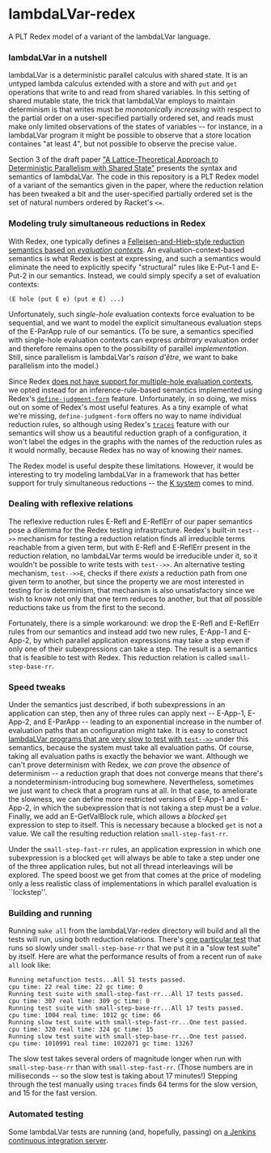 lambdaLVar-redex
================

A PLT Redex model of a variant of the lambdaLVar language.

### lambdaLVar in a nutshell

lambdaLVar is a deterministic parallel calculus with shared state.  It
is an untyped lambda calculus extended with a store and with `put` and
`get` operations that write to and read from shared variables.  In
this setting of shared mutable state, the trick that lambdaLVar employs
to maintain determinism is that writes must be _monotonically
increasing_ with respect to the partial order on a user-specified
partially ordered set, and reads must make only limited observations
of the states of variables -- for instance, in a lambdaLVar program it
might be possible to observe that a store location containes "at least
4", but not possible to observe the precise value.

Section 3 of the draft paper ["A Lattice-Theoretical Approach to
Deterministic Parallelism with Shared State"][2012-lambdaLVar-draft]
presents the syntax and semantics of lambdaLVar.  The code in this
repository is a PLT Redex model of a variant of the semantics given in
the paper, where the reduction relation has been tweaked a bit and the
user-specified partially ordered set is the set of natural numbers
ordered by Racket's `<=`.

### Modeling truly simultaneous reductions in Redex

With Redex, one typically defines a [Felleisen-and-Hieb-style
reduction semantics based on _evaluation contexts_][eval-contexts]. An
evaluation-context-based semantics is what Redex is best at
expressing, and such a semantics would eliminate the need to
explicitly specify "structural" rules like E-Put-1 and E-Put-2 in our
semantics.  Instead, we could simply specify a set of evaluation
contexts:

```
(E hole (put E e) (put e E) ...)
```

Unfortunately, such _single-hole_ evaluation contexts force evaluation
to be sequential, and we want to model the explicit simultaneous
evaluation steps of the E-ParApp rule of our semantics.  (To be sure, a
semantics specified with single-hole evaluation contexts can express
_arbitrary_ evaluation order and therefore remains open to the
possibility of parallel _implementation_. Still, since parallelism is
lambdaLVar's _raison d'être_, we want to bake parallelism into the
model.)

Since Redex [does not have support for multiple-hole evaluation
contexts][racket-list-message], we opted instead for an
inference-rule-based semantics implemented using Redex's
[`define-judgment-form`][define-judgment-form] feature.
Unfortunately, in so doing, we miss out on some of Redex's most useful
features.  As a tiny example of what we're missing,
`define-judgment-form` offers no way to name individual reduction
rules, so although using Redex's [`traces`][traces] feature with our
semantics will show us a beautiful reduction graph of a configuration,
it won't label the edges in the graphs with the names of the reduction
rules as it would normally, because Redex has no way of knowing their
names.

The Redex model is useful despite these limitations.  However, it
would be interesting to try modeling lambdaLVar in a framework that has
better support for truly simultaneous reductions -- the [K
system][k-framework] comes to mind.

### Dealing with reflexive relations

The reflexive reduction rules E-Refl and E-ReflErr of our paper
semantics pose a dilemma for the Redex testing infrastructure. Redex's
built-in `test-->>` mechanism for testing a reduction relation finds
all irreducible terms reachable from a given term, but with E-Refl and
E-ReflErr present in the reduction relation, no lambdaLVar terms would
be irreducible under it, so it wouldn't be possible to write tests
with `test-->>`.  An alternative testing mechanism, `test-->>E`,
checks if there _exists_ a reduction path from one given term to
another, but since the property we are most interested in testing for
is determinism, that mechanism is also unsatisfactory since we wish to
know not only that one term reduces to another, but that _all_
possible reductions take us from the first to the second.

Fortunately, there is a simple workaround: we drop the E-Refl and
 E-ReflErr rules from our semantics and instead add two new rules,
 E-App-1 and E-App-2, by which parallel application expressions may
 take a step even if only one of their subexpressions can take a step.
 The result is a semantics that is feasible to test with Redex.
This reduction relation is called `small-step-base-rr`.

### Speed tweaks

Under the semantics just described, if both subexpressions in an
application can step, then any of three rules can apply next --
E-App-1, E-App-2, and E-ParApp -- leading to an exponential increase
in the number of evaluation paths that an configuration might take. It
is easy to construct [lambdaLVar programs that are very slow to test
with `test-->>`][slow-test] under this semantics, because the system
must take all evaluation paths.  Of course, taking all evaluation
paths is exactly the behavior we want.  Although we can't prove
determinism with Redex, we _can_ prove the _absence_ of determinism --
a reduction graph that does not converge means that there's a
nondeterminism-introducing bug somewhere.  Nevertheless, sometimes we
just want to check that a program runs at all.  In that case, to
ameliorate the slowness, we can define more restricted versions of
E-App-1 and E-App-2, in which the subexpression that is not taking a
step must be a _value_.  Finally, we add an E-GetValBlock rule, which
allows a _blocked_ `get` expression to step to itself. This is
necessary because a blocked `get` is not a value.  We call the
resulting reduction relation `small-step-fast-rr`.

Under the `small-step-fast-rr` rules, an application expression in
which one subexpression is a blocked `get` will always be able to take
a step under one of the three application rules, but not all thread
interleavings will be explored.  The speed boost we get from that
comes at the price of modeling only a less realistic class of
implementations in which parallel evaluation is ``lockstep''.

### Building and running

Running `make all` from the lambdaLVar-redex directory will build and
all the tests will run, using both reduction relations.  There's [one
particular test][slow-test] that runs so slowly under
`small-step-base-rr` that we put it in a "slow test suite" by itself.
Here are what the performance results of from a recent run of `make
all` look like:

```
Running metafunction tests...All 51 tests passed.
cpu time: 22 real time: 22 gc time: 0
Running test suite with small-step-fast-rr...All 17 tests passed.
cpu time: 307 real time: 309 gc time: 0
Running test suite with small-step-base-rr...All 17 tests passed.
cpu time: 1004 real time: 1012 gc time: 66
Running slow test suite with small-step-fast-rr...One test passed.
cpu time: 320 real time: 324 gc time: 15
Running slow test suite with small-step-base-rr...One test passed.
cpu time: 1010991 real time: 1022071 gc time: 13267
```

The slow test takes several orders of magnitude longer when run with
`small-step-base-rr` than with `small-step-fast-rr`.  (Those numbers
are in milliseconds -- so the slow test is taking about 17 minutes!)
Stepping through the test manually using `traces` finds 64 terms for
the slow version, and 15 for the fast version.

### Automated testing

Some lambdaLVar tests are running (and, hopefully, passing) on [a
Jenkins continuous integration server][jenkins].

[2012-lambdaLVar-draft]: http://www.cs.indiana.edu/~rrnewton/papers/2012-lambdapar-draft.pdf

[eval-contexts]: http://www.ccs.neu.edu/racket/pubs/tcs92-fh.pdf

[racket-list-message]: http://lists.racket-lang.org/users/archive/2012-July/053000.html

[define-judgment-form]: http://docs.racket-lang.org/redex/Other_Relations.html#%28form._%28%28lib._redex/reduction-semantics..rkt%29._define-judgment-form%29%29

[traces]: http://docs.racket-lang.org/redex/GUI.html?q=traces#%28def._%28%28lib._redex/gui..rkt%29._traces%29%29

[k-framework]: http://k-framework.org

[slow-test]: https://github.com/lkuper/lambdaLVar-redex/blob/master/lambdaLVar-test.rkt#L463

[jenkins]: http://tester-lin.soic.indiana.edu:8080/job/lambdaLVar-redex/
